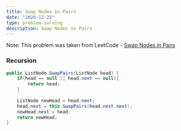 ```yaml
---
title: Swap Nodes in Pairs
date: "2020-12-25"
type: problem-solving
description: Swap Nodes in Pairs
---
```


Note: This problem was taken from LeetCode - [Swap Nodes in Pairs](https://leetcode.com/problems/swap-nodes-in-pairs/)

### Recursion

```csharp
public ListNode SwapPairs(ListNode head) {
	if(head == null || head.next == null){
		return head;
	}
	
	ListNode newHead = head.next;
	head.next = this.SwapPairs(head.next.next);
	newHead.next = head;
	return newHead;
}
```
